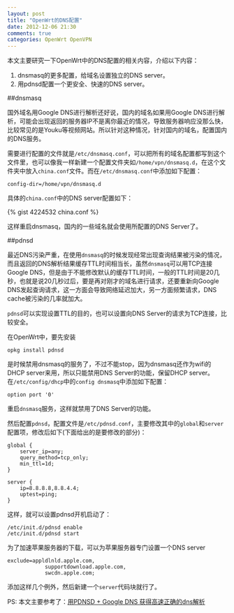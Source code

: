 ```yaml
---
layout: post
title: "OpenWrt的DNS配置"
date: 2012-12-06 21:30
comments: true
categories: OpenWrt OpenVPN
---
```


本文主要研究一下OpenWrt中的DNS配置的相关内容，介绍以下内容：

1. dnsmasq的更多配置，给域名设置独立的DNS server。
2. 用pdnsd配置一个更安全、快速的DNS server。

##dnsmasq

国外域名用Google DNS进行解析还好说，国内的域名如果用Google DNS进行解析，可能会出现返回的服务器IP不是离你最近的情况，导致服务器响应没那么快，比较常见的是Youku等视频网站。所以针对这种情况，针对国内的域名，配置国内的DNS服务。

<!--more-->

需要进行配置的文件就是`/etc/dnsmasq.conf`，可以把所有的域名配置都写到这个文件里，也可以像我一样新建一个配置文件夹如`/home/vpn/dnsmasq.d`，在这个文件夹中放入`china.conf`文件。而在`/etc/dnsmasq.conf`中添加如下配置：

	config-dir=/home/vpn/dnsmasq.d
	
具体的`china.conf`中的DNS server配置如下：

{% gist 4224532 china.conf %}

这样重启dnsmasq，国内的一些域名就会使用所配置的DNS Server了。

##pdnsd

最近DNS污染严重，在使用`dnsmasq`的时候发现经常出现查询结果被污染的情况，而且返回的DNS解析结果缓存TTL时间相当长，虽然`dnsmasq`可以用TCP连接Google DNS，但是由于不能修改默认的缓存TTL时间，一般的TTL时间是20几秒，也就是说20几秒过后，要是再对刚才的域名进行请求，还要重新向Google DNS发起查询请求，这一方面会导致网络延迟加大，另一方面频繁请求，DNS cache被污染的几率就加大。

`pdnsd`可以实现设置TTL的目的，也可以设置向DNS Server的请求为TCP连接，比较安全。

在OpenWrt中，要先安装
	
	opkg install pdnsd
	
是时候禁用dnsmasq的服务了，不过不能stop，因为dnsmasq还作为wifi的DHCP server来用，所以只能禁用DNS Server的功能，保留DHCP server。在`/etc/config/dhcp`中的`config dnsmasq`中添加如下配置：
	
	option port '0'
	
重启`dnsmasq`服务，这样就禁用了DNS Server的功能。

然后配置`pdnsd`，配置文件是`/etc/pdnsd.conf`，主要修改其中的`global`和`server`配置项，修改后如下(下面给出的是要修改的部分)：

    global {
        server_ip=any;
        query_method=tcp_only;
        min_ttl=1d;
    }

    server {
        ip=8.8.8.8,8.8.4.4;
        uptest=ping;
    }

这样，就可以设置pdnsd开机启动了：
    
    /etc/init.d/pdnsd enable
    /etc/init.d/pdnsd start

为了加速苹果服务器的下载，可以为苹果服务器专门设置一个DNS server

	exclude=appldlnld.apple.com,
                supportdownload.apple.com,
                swcdn.apple.com;

添加这样几个例外，然后新建一个`server`代码块就行了。

PS: 本文主要参考了：[用PDNSD + Google DNS 获得高速正确的dns解析](http://bullshitlie.blogspot.jp/2012/03/pdnsd-google-dns-dns.html)
